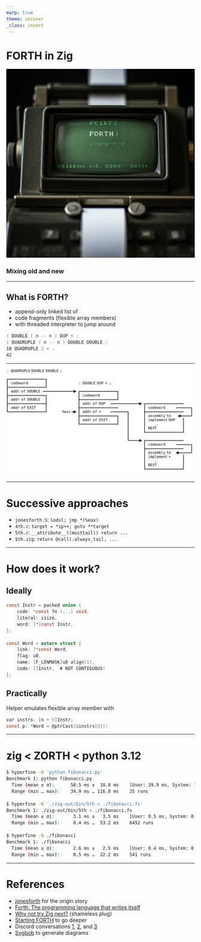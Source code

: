 ```yaml
---
marp: true
theme: uncover
_class: invert
---
```


# **FORTH in Zig**
![w:300](zorth.jpg)
### Mixing old and new

---

## What is FORTH?

* append-only linked list of
* code fragments (flexible array members)
* with threaded interpreter to jump around

```asm
: DOUBLE ( n -- n ) DUP + ;
: QUADRUPLE ( n -- n ) DOUBLE DOUBLE ;
10 QUADRUPLE 2 + .
42
```

---

![w:1160](threaded.svg)

---

# Successive approaches

* `jonesforth.S`: `lodsl; jmp *(%eax)`
* `4th.c`: `target = *ip++; goto **target`
* `5th.c`: `__attribute__((musttail)) return ...`
* `5th.zig`: `return @call(.always_tail, ...`

---
<style scoped>
section { columns: 2; display: block; }
h1 { column-span: all; }
h2 { break-before: column; }
</style>

# How does it work?
## Ideally
```c
const Instr = packed union {
    code: *const fn (...) void,
    literal: isize,
    word: [*]const Instr,
};

const Word = extern struct {
    link: ?*const Word,
    flag: u8,
    name: [F_LENMASK]u8 align(1),
    code: []Instr,  # NOT CONTIGUOUS!
};
```

## Practically
Helper emulates flexible
array member with
```c
var instrs: [n + 5]Instr;
const p: *Word = @ptrCast(&instrs[0]);
```

---

# zig < ZORTH < python 3.12

```bash
$ hyperfine -N 'python fibonacci.py'
Benchmark 1: python fibonacci.py
  Time (mean ± σ):      58.5 ms ±  18.8 ms    [User: 39.9 ms, System: 11.6 ms]
  Range (min … max):    34.9 ms … 116.0 ms    25 runs

$ hyperfine -N './zig-out/bin/5th < ./fibonacci.fs' 
Benchmark 1: ./zig-out/bin/5th < ./fibonacci.fs
  Time (mean ± σ):       3.1 ms ±   3.5 ms    [User: 0.5 ms, System: 0.6 ms]
  Range (min … max):     0.4 ms …  53.2 ms    6452 runs

$ hyperfine -N ./fibonacci 
Benchmark 1: ./fibonacci
  Time (mean ± σ):       2.6 ms ±   2.5 ms    [User: 0.4 ms, System: 0.7 ms]
  Range (min … max):     0.5 ms …  22.2 ms    541 runs
```

---

# References

* [jonesforth](https://rwmj.wordpress.com/tag/jonesforth/) for the origin story
* [Forth: The programming language that writes itself](https://ratfactor.com/forth/the_programming_language_that_writes_itself.html)
* [Why not try Zig next?](https://bur.gy/2024/08/31/why-not-zig.html) (shameless plug)
* [Starting FORTH](https://www.forth.com/starting-forth/) to go deeper
* Discord conversations [1](https://discord.com/channels/605571803288698900/1254033012299927573/1254033012299927573), [2](https://discord.com/channels/605571803288698900/1274691126833578087/1274691126833578087), and [3](https://discord.com/channels/605571803288698900/1279771948447961148/1279771948447961148)
* [Svgbob](https://ivanceras.github.io/svgbob-editor/) to generate diagrams
